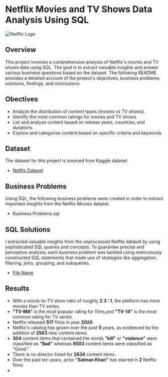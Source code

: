 # Netflix Movies and TV Shows Data Analysis Using SQL

![Netflix Logo](https://upload.wikimedia.org/wikipedia/commons/0/08/Netflix_2015_logo.svg)

## Overview

This project involves a comprehensive analysis of Netflix's movies and TV shows data using SQL. The goal is to extract valuable insights and answer various business questions based on the dataset. The following README provides a detailed account of the project's objectives, business problems, solutions, findings, and conclusions.

## Obectives

- Analyze the distribution of content types (movies vs TV shows).
- Identify the most common ratings for movies and TV shows.
- List and analyze content based on release years, countries, and durations.
- Explore and categorize content based on specific criteria and keywords.

## Dataset

The dataset for this project is sourced from Kaggle dataset
- [Netflix Dataset](https://www.kaggle.com/datasets/shivamb/netflix-shows?resource=download)

## Business Problems

Using SQL, the following business problems were created in order to extract important insights from the Netflix Movies dataset.
- Business Problems.sql

## SQL Solutions

I extracted valuable insights from the unprocessed Netflix dataset by using sophisticated SQL queries and concepts. To guarantee precise and perceptive analysis, each business problem was tackled using meticulously constructed SQL statements that made use of strategies like aggregation, filtering, joins, grouping, and subqueries.

- [File Name](path/to/your/file.sql)

## Results

- With a movie-to-TV show ratio of roughly **2.3 : 1**, the platform has more movies than TV series.
- **"TV-MA"** is the most popular rating for films,and **"TV-14"** is the most common rating for TV series.
- Netflix released **517** films in year **2020**.
- Netflix's catalog has grown over the past **5** years, as evidenced by the addition of **2563** new content items.
- **304** content items that contained the words **"kill"** or **"violence"** were classified as **"Bad"** whereas **8503** content items were classified as "Good."
- There is no director listed for **2634** content items.
- Over the past ten years, actor **"Salman Khan"** has starred in **2** Netflix films.
- 
